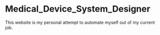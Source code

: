 # Medical_Device_System_Designer
This website is my personal attempt to automate myself out of my current job. 
